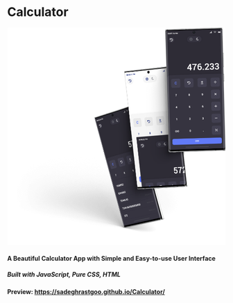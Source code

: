 # Calculator

![app mockup](app-mockup.png "App Mockup")

#### A Beautiful Calculator App with Simple and Easy-to-use User Interface

##### Built with JavaScript, Pure CSS, HTML

#### Preview: https://sadeghrastgoo.github.io/Calculator/
